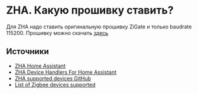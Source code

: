 # ZHA. Какую прошивку ставить?


Для ZHA надо ставить оригинальную прошивку ZiGate и только baudrate 115200. Прошивку можно скачать [здесь](https://github.com/openlumi/ZiGate/releases)


## Источники
* [ZHA Home Assistant](https://www.home-assistant.io/integrations/zha/)
* [ZHA Device Handlers For Home Assistant](https://github.com/zigpy/zha-device-handlers)
* [ZHA supported devices GitHub](https://github.com/vigonotion/zha_supported_devices)
* [List of Zigbee devices supported](https://zigbee.blakadder.com)
